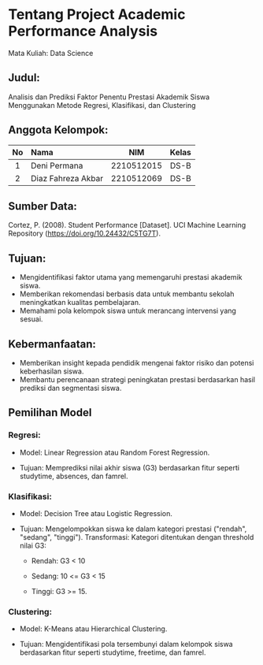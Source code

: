 # Tentang Project Academic Performance Analysis

Mata Kuliah: Data Science

## Judul:

Analisis dan Prediksi Faktor Penentu Prestasi Akademik Siswa Menggunakan Metode Regresi, Klasifikasi, dan Clustering

## Anggota Kelompok:

| No  | Nama               |    NIM     | Kelas |
|:---:|:-------------------|:----------:|:-----:|
|  1  | Deni Permana       | 2210512015 | DS-B  |
|  2  | Diaz Fahreza Akbar | 2210512069 | DS-B  |

## Sumber Data:

Cortez, P. (2008). Student Performance [Dataset]. UCI Machine Learning Repository (<https://doi.org/10.24432/C5TG7T>).

## Tujuan:

-   Mengidentifikasi faktor utama yang memengaruhi prestasi akademik siswa.
-   Memberikan rekomendasi berbasis data untuk membantu sekolah meningkatkan kualitas pembelajaran.
-   Memahami pola kelompok siswa untuk merancang intervensi yang sesuai.

## Kebermanfaatan:

-   Memberikan insight kepada pendidik mengenai faktor risiko dan potensi keberhasilan siswa.
-   Membantu perencanaan strategi peningkatan prestasi berdasarkan hasil prediksi dan segmentasi siswa.

## Pemilihan Model

### Regresi:

-   Model: Linear Regression atau Random Forest Regression.

-   Tujuan: Memprediksi nilai akhir siswa (G3) berdasarkan fitur seperti studytime, absences, dan famrel.

### Klasifikasi:

-   Model: Decision Tree atau Logistic Regression.

-   Tujuan: Mengelompokkan siswa ke dalam kategori prestasi ("rendah", "sedang", "tinggi"). Transformasi: Kategori ditentukan dengan threshold nilai G3:

    -   Rendah: G3 \< 10

    -   Sedang: 10 \<= G3 \< 15

    -   Tinggi: G3 \>= 15.

### Clustering:

-   Model: K-Means atau Hierarchical Clustering.

-   Tujuan: Mengidentifikasi pola tersembunyi dalam kelompok siswa berdasarkan fitur seperti studytime, freetime, dan famrel.
